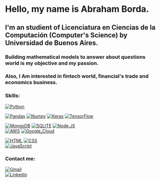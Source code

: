 # Hello, my name is Abraham Borda.

## I'm an studient of Licenciatura en Ciencias de la Computación (Computer's Science) by Universidad de Buenos Aires. 
### Building mathematical models to answer about questions world is my objective and my passion.
### Also, I Am interested in fintech world, financial's trade and economics business.
### Skills:

[![Python](https://img.shields.io/badge/Python-3776AB?style=for-the-badge&logo=python&logoColor=101010)]()
</br>

[![Pandas](https://img.shields.io/badge/pandas%20-%23150458.svg?&style=for-the-badge&logo=pandas&logoColor=white)]()
[![Numpy](https://img.shields.io/badge/numpy%20-%23013243.svg?&style=for-the-badge&logo=numpy&logoColor=white)]()
[![Keras](https://img.shields.io/badge/Keras%20-%23D00000.svg?&style=for-the-badge&logo=Keras&logoColor=white)]()
[![TensorFlow](https://img.shields.io/badge/TensorFlow%20-%23FF6F00.svg?&style=for-the-badge&logo=TensorFlow&logoColor=white)]()

[![MongoDB](https://img.shields.io/badge/MongoDB-47A248?style=for-the-badge&logo=mongodb&logoColor=white&labelColor=101010)]()
[![SQLITE](https://img.shields.io/badge/sqlite-%2307405e.svg?&style=for-the-badge&logo=sqlite&logoColor=white)]()
[![Node.JS](https://img.shields.io/badge/Node.JS-339933?style=for-the-badge&logo=node.js&logoColor=white&labelColor=101010)]()
</br>
[![AWS](https://img.shields.io/badge/AWS-232F3E?style=for-the-badge&logo=amazon-aws&logoColor=white&labelColor=101010)]()
[![Google_Cloud](https://img.shields.io/badge/Google_Cloud-4285F4?style=for-the-badge&logo=google_cloud&logoColor=white&labelColor=101010)]() </br>

[![HTML](https://img.shields.io/badge/HTML5-E34F26?style=for-the-badge&logo=html5&logoColor=white)]() 
[![CSS](https://img.shields.io/badge/CSS3-1572B6?style=for-the-badge&logo=css3&logoColor=white)]() </br>
[![JavaScript](https://img.shields.io/badge/JavaScript-323330?style=for-the-badge&logo=javascript&logoColor=F7DF1E)]() </br>


### Contact me: </br>
[![Gmail](https://img.shields.io/badge/Gmail-D14836?style=for-the-badge&logo=gmail&logoColor=white)](mailto:abraham.borda.1990@gmail.com) </br>
[![Linkedin](https://img.shields.io/badge/LinkedIn-0077B5?style=for-the-badge&logo=linkedin&logoColor=white)](mailto:https://www.linkedin.com/in/abraham-borda/)
